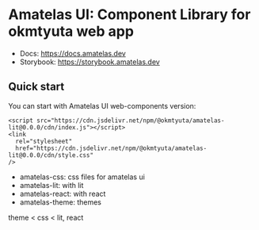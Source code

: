 # Amatelas UI: Component Library for okmtyuta web app

- Docs: https://docs.amatelas.dev
- Storybook: https://storybook.amatelas.dev

## Quick start

You can start with Amatelas UI web-components version:

```
<script src="https://cdn.jsdelivr.net/npm/@okmtyuta/amatelas-lit@0.0.0/cdn/index.js"></script>
<link
  rel="stylesheet"
  href="https://cdn.jsdelivr.net/npm/@okmtyuta/amatelas-lit@0.0.0/cdn/style.css"
/>
```

- amatelas-css: css files for amatelas ui
- amatelas-lit: with lit
- amatelas-react: with react
- amatelas-theme: themes

theme < css < lit, react
